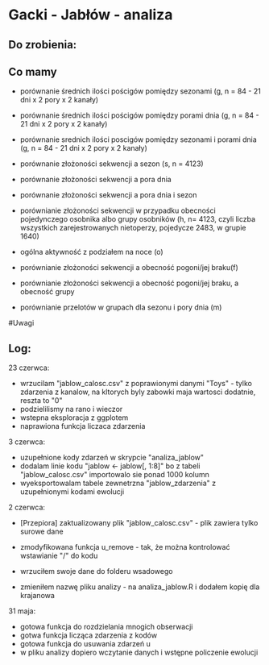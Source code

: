 # Gacki - Jabłów - analiza

## Do zrobienia:



## Co mamy

* porównanie średnich ilości pościgów pomiędzy sezonami 
(g, n = 84 - 21 dni x 2 pory x 2 kanały)
* porównanie średnich ilości pościgów pomiędzy porami dnia 
(g, n = 84 - 21 dni x 2 pory x 2 kanały)
* porównanie srednich ilości poscigów pomiędzy sezonami i porami dnia 
(g, n = 84 - 21 dni x 2 pory x 2 kanały)




* porównanie złożoności sekwencji a sezon (s, n = 4123)
* porównanie złożoności sekwencji a pora dnia
* porównanie złożoności sekwencji a pora dnia i sezon

* porównianie złożoności sekwencji w przypadku obecności pojedynczego osobnika 
albo grupy osobników (h, n= 4123, czyli liczba wszystkich zarejestrowanych nietoperzy,
pojedycze 2483, w grupie 1640)



* ogólna aktywność z podziałem na noce (o)


* porównianie złożoności sekwencji a obecność pogoni/jej braku(f)
* porównianie złożoności sekwencji a obecność pogoni/jej braku, a obecność grupy



* porównianie przelotów w grupach dla sezonu i pory dnia (m)




#Uwagi 



## Log:

23 czerwca:

* wrzucilam "jablow_calosc.csv" z poprawionymi danymi "Toys" - tylko zdarzenia z kanalow, na kltorych byly zabowki maja wartosci dodatnie, reszta to "0"
* podzielilismy na rano i wieczor
* wstepna eksploracja z ggplotem
* naprawiona funkcja liczaca zdarzenia

3 czerwca: 

* uzupełnione kody zdarzeń w skrypcie "analiza_jablow"
* dodalam linie kodu "jablow <- jablow[, 1:8]" bo z tabeli "jablow_calosc.csv" importowalo sie ponad 1000 kolumn
* wyeksportowalam tabele zewnetrzna "jablow_zdarzenia" z uzupełnionymi kodami ewolucji

2 czerwca:

* [Przepiora] zaktualizowany plik "jablow_calosc.csv" - plik zawiera tylko surowe dane

* zmodyfikowana funkcja u_remove - tak, że można kontrolować wstawianie "/" do kodu
* wrzuciłem swoje dane do folderu wsadowego
* zmieniłem nazwę pliku analizy - na analiza_jablow.R i dodałem kopię dla krajanowa

31 maja:

* gotowa funkcja do rozdzielania mnogich obserwacji
* gotwa funkcja licząca zdarzenia z kodów
* gotowa funkcja do usuwania zdarzeń u
* w pliku analizy dopiero wczytanie danych i wstępne policzenie ewolucji


